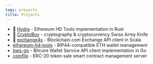 ```yaml
---
tags: projects
title: Projects
---
```


- 🐙 [Hydra](https://github.com/pavel-main/hydra) - Ethereum HD Tools implementation in Rust
- 🥷 [CryptoBoy](https://github.com/pavel-main/cryptoboy) - cryptography & cryptocurrency Swiss Army Knife
- 🔌 [exchange4s](https://github.com/pavel-bc/exchange4s) - Blockchain.com Exchange API client in Scala
- [ethereum-hd-tools](https://github.com/pavel-main/ethereum-hd-tools) - BIP44-compatible ETH wallet management
- [bws-go](https://github.com/pavel-main/bws-go) - Bitcore Wallet Service API client implementation in Go
- [coinflip](https://github.com/pavel-main/coinflip) - ERC-20 token sale smart contract management server